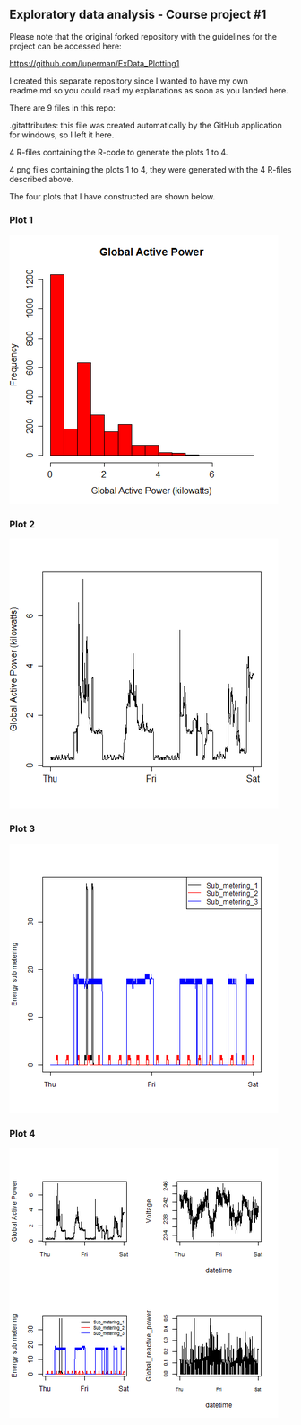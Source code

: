 ## Exploratory data analysis - Course project #1

Please note that the original forked repository with the guidelines for the project can be accessed here:

https://github.com/luperman/ExData_Plotting1

I created this separate repository since I wanted to have my own readme.md so you could read my explanations as soon as you landed here.

There are 9 files in this repo:

.gitattributes: this file was created automatically by the GitHub application for windows, so I left it here. 

4 R-files containing the R-code to generate the plots 1 to 4.

4 png files containing the plots 1 to 4, they were generated with the 4 R-files described above.

The four plots that I have constructed are shown below.

### Plot 1

![plot-1](plot1.png) 

### Plot 2

![plot-2](plot2.png) 

### Plot 3

![plot-3](plot3.png) 

### Plot 4

![plot-4](plot4.png)
